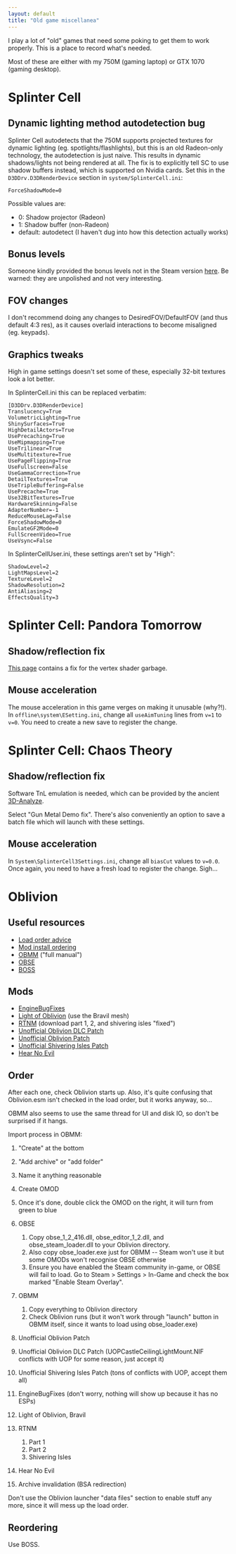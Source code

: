 ```yaml
---
layout: default
title: "Old game miscellanea"
---
```


I play a lot of "old" games that need some poking to get them to work properly.
This is a place to record what's needed.

Most of these are either with my 750M (gaming laptop) or GTX 1070 (gaming
desktop).

# Splinter Cell

## Dynamic lighting method autodetection bug

Splinter Cell autodetects that the 750M supports projected textures for dynamic
lighting (eg. spotlights/flashlights), but this is an old Radeon-only
technology, the autodetection is just naive. This results in dynamic
shadows/lights not being rendered at all. The fix is to explicitly tell SC to
use shadow buffers instead, which is supported on Nvidia cards. Set this in the
`D3DDrv.D3DRenderDevice` section in `system/SplinterCell.ini`:

    ForceShadowMode=0

Possible values are:

- 0: Shadow projector (Radeon)
- 1: Shadow buffer (non-Radeon)
- default: autodetect (I haven't dug into how this detection actually works)

## Bonus levels

Someone kindly provided the bonus levels not in the Steam version
[here](https://steamcommunity.com/sharedfiles/filedetails/?id=464988984). Be
warned: they are unpolished and not very interesting.

## FOV changes

I don't recommend doing any changes to DesiredFOV/DefaultFOV (and thus default
4:3 res), as it causes overlaid interactions to become misaligned (eg.
keypads).

## Graphics tweaks

High in game settings doesn't set some of these, especially 32-bit textures
look a lot better.

In SplinterCell.ini this can be replaced verbatim:

```
[D3DDrv.D3DRenderDevice]
Translucency=True
VolumetricLighting=True
ShinySurfaces=True
HighDetailActors=True
UsePrecaching=True
UseMipmapping=True
UseTrilinear=True
UseMultitexture=True
UsePageFlipping=True
UseFullscreen=False
UseGammaCorrection=True
DetailTextures=True
UseTripleBuffering=False
UsePrecache=True
Use32BitTextures=True
HardwareSkinning=False
AdapterNumber=-1
ReduceMouseLag=False
ForceShadowMode=0
EmulateGF2Mode=0
FullScreenVideo=True
UseVsync=False
```

In SplinterCellUser.ini, these settings aren't set by "High":

```
ShadowLevel=2
LightMapsLevel=2
TextureLevel=2
ShadowResolution=2
AntiAliasing=2
EffectsQuality=3
```

# Splinter Cell: Pandora Tomorrow

## Shadow/reflection fix

[This page](http://www.jiri-dvorak.cz/scellpt/) contains a fix for the vertex
shader garbage.

## Mouse acceleration

The mouse acceleration in this game verges on making it unusable (why?!). In
`offline\system\ESetting.ini`, change all `useAimTuning` lines from `v=1` to
`v=0`. You need to create a new save to register the change.

# Splinter Cell: Chaos Theory

## Shadow/reflection fix

Software TnL emulation is needed, which can be provided by the ancient
[3D-Analyze](https://www.tommti-systems.de/start.html).

Select "Gun Metal Demo fix". There's also conveniently an option to save a
batch file which will launch with these settings.

## Mouse acceleration

In `System\SplinterCell3Settings.ini`, change all `biasCut` values to `v=0.0`.
Once again, you need to have a fresh load to register the change. Sigh...

# Oblivion

## Useful resources

- [Load order advice](https://wiki.nexusmods.com/index.php/Load_order_recommendations)
- [Mod install ordering](https://web.archive.org/web/20190113233526/http://wiki.theassimilationlab.com/tescosi/A_General_Order_for_Installing_Mods_(Oblivion))
- [OBMM](https://www.nexusmods.com/oblivion/mods/2097) ("full manual")
- [OBSE](https://obse.silverlock.org/)
- [BOSS](https://boss-developers.github.io/)

## Mods

- [EngineBugFixes](https://www.nexusmods.com/oblivion/mods/47085)
- [Light of Oblivion](https://www.nexusmods.com/oblivion/mods/46131) (use the Bravil mesh)
- [RTNM](https://www.nexusmods.com/oblivion/mods/38204) (download part 1, 2, and shivering isles "fixed")
- [Unofficial Oblivion DLC Patch](https://www.nexusmods.com/oblivion/mods/9969)
- [Unofficial Oblivion Patch](https://www.nexusmods.com/oblivion/mods/5296)
- [Unofficial Shivering Isles Patch](https://www.nexusmods.com/oblivion/mods/10739)
- [Hear No Evil](https://www.nexusmods.com/oblivion/mods/25462)

## Order

After each one, check Oblivion starts up. Also, it's quite confusing that Oblivion.esm isn't checked in the load order, but it works anyway, so...

OBMM also seems to use the same thread for UI and disk IO, so don't be surprised if it hangs.

Import process in OBMM:

1. "Create" at the bottom
2. "Add archive" or "add folder"
3. Name it anything reasonable
4. Create OMOD
5. Once it's done, double click the OMOD on the right, it will turn from green to blue

1. OBSE
    1. Copy obse_1_2_416.dll, obse_editor_1_2.dll, and obse_steam_loader.dll to your Oblivion directory.
    2. Also copy obse_loader.exe just for OBMM -- Steam won't use it but some OMODs won't recognise OBSE otherwise
    3. Ensure you have enabled the Steam community in-game, or OBSE will fail to load. Go to Steam > Settings > In-Game and check the box marked "Enable Steam Overlay".
2. OBMM
    1. Copy everything to Oblivion directory 
    2. Check Oblivion runs (but it won't work through "launch" button in OBMM itself, since it wants to load using obse_loader.exe)
3. Unofficial Oblivion Patch
4. Unofficial Oblivion DLC Patch (UOPCastleCeilingLightMount.NIF conflicts with UOP for some reason, just accept it)
5. Unofficial Shivering Isles Patch (tons of conflicts with UOP, accept them all)
6. EngineBugFixes (don't worry, nothing will show up because it has no ESPs)
7. Light of Oblivion, Bravil
8. RTNM
    1. Part 1
    2. Part 2
    3. Shivering Isles
9. Hear No Evil
10. Archive invalidation (BSA redirection)

Don't use the Oblivion launcher "data files" section to enable stuff any more, since it will mess up the load order.

## Reordering

Use BOSS.
